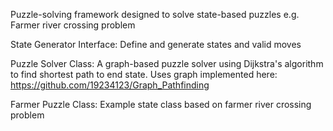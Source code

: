 Puzzle-solving framework designed to solve state-based puzzles e.g. Farmer river crossing problem


State Generator Interface:
Define and generate states and valid moves


Puzzle Solver Class:
A graph-based puzzle solver using Dijkstra's algorithm to find shortest path to end state.
Uses graph implemented here: https://github.com/19234123/Graph_Pathfinding

Farmer Puzzle Class:
Example state class based on farmer river crossing problem
